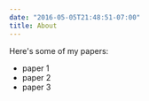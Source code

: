 ```yaml
---
date: "2016-05-05T21:48:51-07:00"
title: About
---
```


Here's some of my papers:

- paper 1
- paper 2
- paper 3
